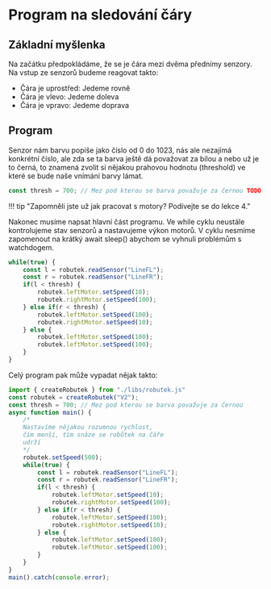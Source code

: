# Program na sledování čáry

## Základní myšlenka

Na začátku předpokládáme, že se je čára mezi dvěma přednímy senzory. Na vstup ze senzorů budeme reagovat takto:
* Čára je uprostřed: Jedeme rovně
* Čára je vlevo: Jedeme doleva
* Čára je vpravo: Jedeme doprava

## Program

Senzor nám barvu popíše jako číslo od 0 do 1023, nás ale nezajímá konkrétní číslo, ale zda se ta barva ještě dá považovat za bílou a nebo už je to černá, to znamená zvolit si nějakou prahovou hodnotu (threshold) ve které se bude naše vnímání barvy lámat.

```ts
const thresh = 700; // Mez pod kterou se barva považuje za černou TODO: Ověřit že to tak reálně je
```

!!! tip "Zapomněli jste už jak pracovat s motory? Podívejte se do lekce 4."

Nakonec musíme napsat hlavní část programu. Ve while cyklu neustále kontrolujeme stav senzorů a nastavujeme výkon motorů. V cyklu nesmíme zapomenout na krátký await sleep() abychom se vyhnuli problémům s watchdogem.

```ts
while(true) {
    const l = robutek.readSensor("LineFL");
    const r = robutek.readSensor("LineFR");
    if(l < thresh) {
        robutek.leftMotor.setSpeed(10);
        robutek.rightMotor.setSpeed(100);
    } else if(r < thresh) {
        robutek.leftMotor.setSpeed(100);
        robutek.rightMotor.setSpeed(10);
    } else {
        robutek.leftMotor.setSpeed(100);
        robutek.leftMotor.setSpeed(100);
    }
}
```

Celý program pak může vypadat nějak takto:

```ts
import { createRobutek } from "./libs/robutek.js"
const robutek = createRobutek("V2");
const thresh = 700; // Mez pod kterou se barva považuje za černou
async function main() {
    /*
    Nastavíme nějakou rozumnou rychlost,
    čím menší, tím snáze se robůtek na čáře
    udrží
    */
    robutek.setSpeed(500);
    while(true) {
        const l = robutek.readSensor("LineFL");
        const r = robutek.readSensor("LineFR");
        if(l < thresh) {
            robutek.leftMotor.setSpeed(10);
            robutek.rightMotor.setSpeed(100);
        } else if(r < thresh) {
            robutek.leftMotor.setSpeed(100);
            robutek.rightMotor.setSpeed(10);
        } else {
            robutek.leftMotor.setSpeed(100);
            robutek.leftMotor.setSpeed(100);
        }
    }
}
main().catch(console.error);
```